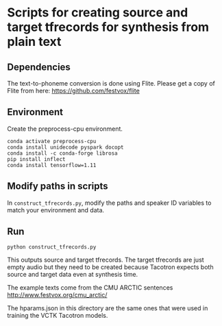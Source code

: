 # Scripts for creating source and target tfrecords for synthesis from plain text

## Dependencies

The text-to-phoneme conversion is done using Flite.  Please get a copy of Flite from here:  https://github.com/festvox/flite

## Environment

Create the preprocess-cpu environment.

```conda create -n preprocess-cpu python=3.6.8
conda activate preprocess-cpu
conda install unidecode pyspark docopt
conda install -c conda-forge librosa
pip install inflect
conda install tensorflow=1.11
```

## Modify paths in scripts

In `construct_tfrecords.py`, modify the paths and speaker ID variables to match your environment and data.

## Run

```conda activate preprocess-cpu
python construct_tfrecords.py
```

This outputs source and target tfrecords.  The target tfrecords are just empty audio but they need to be created because Tacotron expects both source and target data even at synthesis time.

The example texts come from the CMU ARCTIC sentences  http://www.festvox.org/cmu_arctic/

The hparams.json in this directory are the same ones that were used in training the VCTK Tacotron models.
